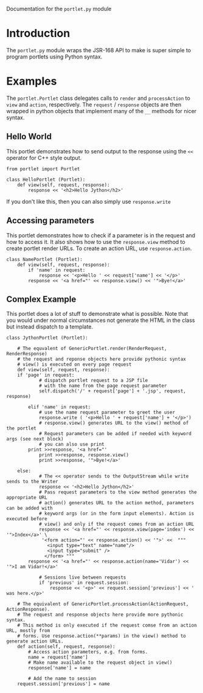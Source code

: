 Documentation for the `portlet.py` module

# Introduction #

The `portlet.py` module wraps the JSR-168 API to make is super simple to program portlets using Python syntax.

# Examples #
The `portlet.Portlet` class delegates calls to `render` and `processAction` to `view` and `action`, respectively. The `request` / `response` objects are then wrapped in python objects that implement many of the `__` methods for nicer syntax.

## Hello World ##
This portlet demonstrates how to send output to the response using the `<<` operator for C++ style output.
```
from portlet import Portlet

class HelloPortlet (Portlet):
    def view(self, request, response):
        response << '<h2>Hello Jython</h2>'
```
If you don't like this, then you can also simply use `response.write`

## Accessing parameters ##
This portlet demonstrates how to check if a parameter is in the request and how to access it. It also shows how to use the `response.view` method to create portlet render URLs. To create an action URL, use `response.action`.
```
class NamePortlet (Portlet):
    def view(self, request, response):
        if 'name' in request:
            response << '<p>Hello ' << request['name'] << '</p>'
	    response << '<a href="' << response.view() << '">Bye!</a>'
```

## Complex Example ##
This portlet does a lot of stuff to demonstrate what is possible. Note that you would under normal circumstances not generate the HTML in the class but instead dispatch to a template.
```
class JythonPortlet (Portlet):

    # The equvalent of GenericPortlet.render(RenderRequest, RenderResponse)
    # the request and reponse objects here provide pythonic syntax
    # view() is executed on every page request
    def view(self, request, response):
	if 'page' in request:
            # dispatch portlet request to a JSP file 
            # with the name from the page request parameter
            self.dispatch('/' + request['page'] + '.jsp', request, response)

        elif 'name' in request:
            # use the name request parameter to greet the user
            response.write ( '<p>Hello ' + request['name'] + '</p>')
            # response.view() generates URL to the view() method of the portlet
            # Request parameters can be added if needed with keyword args (see next block)
            # you can also use print
	    print >>response, '<a href="' 
            print >>response, response.view() 
            print >>response, '">Bye!</a>'

	else:
            # The << operator sends to the OutputStream while write sends to the Writer
            response << '<h2>Hello Jython</h2>'
            # Pass request parameters to the view method generates the appropriate URL
            # action() generates URL to the action method, parameters can be added with
            # keyword args (or in the form input elements). Action is executed before
            # view() and only if the request comes from an action URL
            response << '<a href="' << response.view(page='index') << '">Index</a>' \
             '<form action="' << response.action() << '">' <<  """
               <input type="text" name="name"/>
               <input type="submit" />
              </form> """ 
	    response << '<a href="' << response.action(name='Vidar') << '">I am Vidar!</a>'

            # Sessions live between requests
            if 'previous' in request.session:
    	        response << '<p>' << request.session['previous'] << ' was here.</p>'

    # The equivalent of GenericPortlet.processAction(ActionRequest, ActionResponse).
    # The request and response objects here provide more pythonic syntax.
    # This method is only executed if the request comse from an action URL, mostly from 
    # forms. Use response.action(**params) in the view() method to generate action URLs.
    def action(self, request, response):
        # Access action parameters, e.g. from forms.
        name = request['name']
        # Make name available to the request object in view()
        response['name'] = name

        # Add the name to session
	request.session['previous'] = name
```